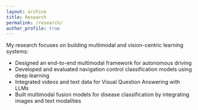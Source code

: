```yaml
---
layout: archive
title: Research
permalink: /research/
author_profile: true
---
```



My research focuses on building multimodal and vision-centric learning systems:

- Designed an end-to-end multimodal framework for autonomous driving
- Developed and evaluated navigation control classification models using deep learning
- Integrated videos and text data for Visual Question Answering with LLMs
- Built multimodal fusion models for disease classification by integrating images and text modalities